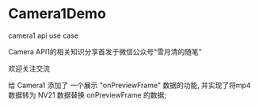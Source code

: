 # Camera1Demo
camera1 api use case

Camera API1的相关知识分享首发于微信公众号"雪月清的随笔"

欢迎关注交流

给 Camera1 添加了 一个展示 "onPreviewFrame" 数据的功能, 并实现了将mp4 数据转为 NV21 数据替换 onPreviewFrame 的数据;